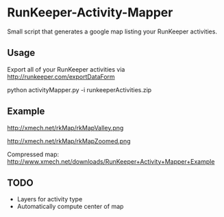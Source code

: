 RunKeeper-Activity-Mapper
=========================

Small script that generates a google map listing your RunKeeper activities.

Usage
-------------------------
Export all of your RunKeeper activities via http://runkeeper.com/exportDataForm

python activityMapper.py -i runkeeperActivities.zip

Example
-------------------------
http://xmech.net/rkMap/rkMapValley.png

http://xmech.net/rkMap/rkMapZoomed.png

Compressed map: http://www.xmech.net/downloads/RunKeeper+Activity+Mapper+Example

TODO
-------------------------
* Layers for activity type
* Automatically compute center of map
